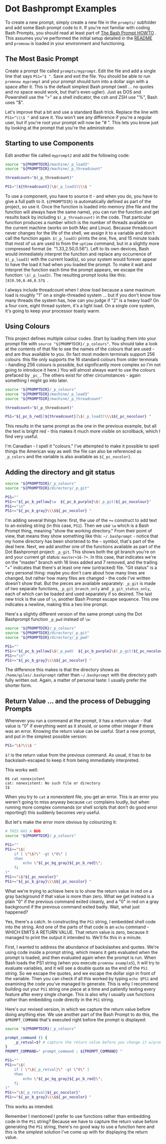 # Dot Bashprompt Examples
<!-- :created: 2022-10-21 17:09 -->

To create a new prompt, simply create a new file in the `prompts/` subfolder
and add some Bash prompt code to it.  If you're not familiar with coding
Bash Prompts, you should read at least part of
[The Bash Prompt HOWTO](http://www.gilesorr.com/bashprompt/howto/) .  This
assumes you've performed the initial setup detailed in the
[README](README.md) and `promnow` is loaded in your environment and
functioning.


## The Most Basic Prompt

Create a prompt file called `prompts/myprompt`.  Edit the file and add a
single line that says `PS1="$ "`.  Save and exit the file.  You should
be able to run `promnow myprompt` and your prompt should turn into a
dollar sign with a space after it.  This is the default simplest Bash prompt
(well ... no quotes and no space would work, but that's even uglier).
Just as DOS and Powershell use the ">" as a shell indicator, the csh
and ZSH use "%", Bash uses "$".

Let's improve that a bit and use a standard Bash trick.  Replace the line
with `PS1="\\\$ "` and save it.  You won't see any difference if you're a
regular user, but if you're root your prompt will now be "# ".  This lets
you know just by looking at the prompt that you're the administrator.


## Starting to use Components

Edit another file called `myprompt2` and add the following code:

```sh
source "${PROMPTDIR}/machine/_p_load3"
source "${PROMPTDIR}/machine/_p_threadcount"

threadcount="$(_p_threadcount)"

PS1="[${threadcount}]\$(_p_load3)\\\$ "
```

To use a component, you have to source it - and when you do, you have to
give a full path to it.  `${PROMPTDIR}` is automatically defined as part of
the project, so use it.  Once the function is loaded into memory (the file
and the function will always have the same name), you can run the function
and get results back by including `$(_p_threadcount)` in the code.  That
particular function produces a number which is the number of threads
available on the current machine (works on both Mac and Linux).  Because
threadcount never changes for the life of the shell, we assign it to a
variable and don't call the function again.  `$(_p_load3)` prints the one,
five, and 15 minute loads that most of us are used to from the `uptime`
command, but in a slightly more compressed format (ie. "1.33,2.50,0.56").
Left to its own devices, Bash would immediately interpret the function and
replace any occurrence of `$(_p_load3)` with the current load(s), so your
system would forever appear to have the load it had when you loaded the
prompt.  To make it wait and interpret the function each time the prompt
appears, we escape the function: `\$(_p_load3)`.  The resulting prompt
looks like this: `[8]0.50,0.48,0.57$ `.

I always include threadcount when I show load because a sane maximum load
is roughly "1" on a single-threaded system ... but if you don't know how
many threads the system has, how can you judge if "2" is a heavy load?  On
a four core, eight thread system, it's a light load.  On a single core
system, it's going to keep your processor toasty warm.


## Using Colours

This project defines multiple colour codes.  Start by loading them into
your prompt file with `source "${PROMPTDIR}/_p_colours"`.  You should take
a look at the contents of that file to see the names of the colours that
are used - and are thus available to you.  (In fact most modern terminals
support 256 colours: this file only supports the 16 standard colours from
older terminals - handling 256 colours is possible, but significantly more
complex so I'm not going to introduce it here.)  You will almost always
want to use the colours prefaced by `_pc_`.  The others exist for other
circumstances - again something I might go into later.

```sh
source "${PROMPTDIR}/_p_colours"
source "${PROMPTDIR}/machine/_p_load3"
source "${PROMPTDIR}/machine/_p_threadcount"

threadcount="$(_p_threadcount)"

PS1="${_pc_b_red}[${threadcount}]\$(_p_load3)\\\$${_pc_nocolour} "
```

This results in the same prompt as the one in the previous example, but all
the text is bright red - this makes it much more visible on scrollback,
which I find very useful.

I'm Canadian - I spell it "colours."  I've attempted to make it possible to
spell things the American way as well: the file can also be referenced as
`_p_colors` and the variable is also available as `${_pc_nocolor}`.


## Adding the directory and git status

```sh
source "${PROMPTDIR}/_p_colours"
source "${PROMPTDIR}/directory/_p_git"

PS1=""
PS1+="${_pc_b_yellow}\w  ${_pc_b_purple}\$(_p_git)${_pc_nocolour}"
PS1+="\n"
PS1+="${_pc_b_gray}\\\$${_pc_nocolor} "
```

I'm adding several things here: first, the use of the `+=` construct to add
text to an existing string (in this case, `PS1`).  Then we use `\w` which
is a Bash Prompt thing, meaning "show the working directory."  From their
point of view, that means they show something like this: `~/.bashprompt` -
notice that my home directory has been shortened to the `~` symbol, that's
part of the deal here.  Next, we add another one of the functions available
as part of the Dot Bashprompt project: `_p_git`.  This shows both the git
branch you're on and your current git status: `master+16-7+`.  In this
case, that indicates we're on the "master" branch with 16 lines added and 7
removed, and the trailing "+" indicates that there's at least one new
(untracked) file.  "Git status" is a very personal thing: maybe you don't
care about how many lines are changed, but rather how many files are
changed - the code I've written doesn't show that.  But the pieces are
available separately: `_p_git` is made of two separate functions,
`_p_git_branch_only` and `_p_git_status_only`, each of which can be loaded
and used separately if so desired.  The last new trick is the use of `\n`,
another Bash Prompt escape sequence.  This one indicates a newline, making
this a two line prompt.

Here's a slightly different version of the same prompt using the Dot
Bashprompt function `_p_pwd` instead of `\w`:

```sh
source "${PROMPTDIR}/_p_colours"
source "${PROMPTDIR}/directory/_p_git"
source "${PROMPTDIR}/directory/_p_pwd"

PS1=""
PS1+="${_pc_b_yellow}\$(_p_pwd)  ${_pc_b_purple}\$(_p_git)${_pc_nocolour}"
PS1+="\n"
PS1+="${_pc_b_gray}\\\$${_pc_nocolor} "
```

The difference this makes is that the directory shows as
`/home/giles/.bashprompt` rather than `~/.bashprompt` with the directory
path fully written out.  Again, a matter of personal taste: I usually
prefer the shorter form.


## Return Value ... and the process of Debugging Prompts

Whenever you run a command at the prompt, it has a return value - that
value is "0" if everything went as it should, or some other integer if
there was an error.  Knowing the return value can be useful.  Start a new
prompt, and put in the simplest possible version:

```sh
PS1="\$?\\\$ "
```

`$?` is the return value from the previous command.  As usual, it has to be
backslash-escaped to keep it from being immediately interpreted.

This works well:

```
0$ cat nonexistent
cat: nonexistent: No such file or directory
1$
```

When you try to `cat` a nonexistent file, you get an error.  This is an
error you weren't going to miss anyway because `cat` complains loudly, but
when running more complex commands (or shell scripts that don't do good
error reporting!) this suddenly becomes very useful.

But let's make the error more obvious by colourizing it:

```sh
# THIS HAS A BUG
source "${PROMPTDIR}/_p_colours"

PS1=""
PS1+="\$(
    if [ \"\$?\" -gt \"0\" ]
    then
        echo \"${_pc_bg_gray}${_pc_b_red}\";
    fi
)"
PS1+="\$?${_pc_nocolor}"
PS1+="${_pc_b_gray}\\\$${_pc_nocolor} "
```

What we're trying to achieve here is to show the return value in red on a
gray background if that value is more than zero.  What we get instead is a
plain "0" if the previous command exited cleanly, and a "0" in red on a
gray background if the previous command exited badly.  Wait, what just
happened?

Yes, there's a catch.  In constructing the `PS1` string, I embedded shell
code into the string.  And one of the parts of that code is an `echo`
command - WHICH EMITS A RETURN VALUE.  That return value is zero, because
it managed to print the output it intended to.  We'll fix this in a minute.

First, I wanted to address the abundance of backslashes and quotes.  We're
using code inside a prompt string, which means it gets evaluated when the
prompt is loaded, and then evaluated again when the prompt is run.  When
Bash loads the PS1 string (when you execute `promnow example5`), it will
try to evaluate variables, and it will see a double quote as the end of the
`PS1` string.  So we escape the quotes, and we escape the dollar sign in
front of the variable.  Then you can check if all this worked by typing
`echo $PS1` and examining the code you've managed to generate.  This is why
I recommend building out your `PS1` string one piece at a time and
patiently testing every feature after every single change.  This is also
why I usually use functions rather than embedding code directly in the
`PS1` string.

Here's our revised version, in which we capture the return value before
doing anything else.  We use another part of the Bash Prompt to do this,
the `$PROMPT_COMMAND` that's executed right before the prompt is displayed:

```sh
source "${PROMPTDIR}/_p_colours"

prompt_command () {
    _p_retval=$? # capture the return value before you change it w/prompt
}
PROMPT_COMMAND=" prompt_command ; ${PROMPT_COMMAND} "

PS1=""
PS1+="\$(
    if [ \"\${_p_retval}\" -gt \"0\" ]
    then
        echo \"${_pc_bg_gray}${_pc_b_red}\";
    fi
)"
PS1+="\${_p_retval}${_pc_nocolor}"
PS1+="${_pc_b_gray}\\\$${_pc_nocolor} "
```

This works as intended.

Remember I mentioned I prefer to use functions rather than embedding code
in the `PS1` string?  Because we have to capture the return value before
generating the `PS1` string, there's no good way to use a function here and
this is the simplest solution I've come up with for displaying the return
value.

